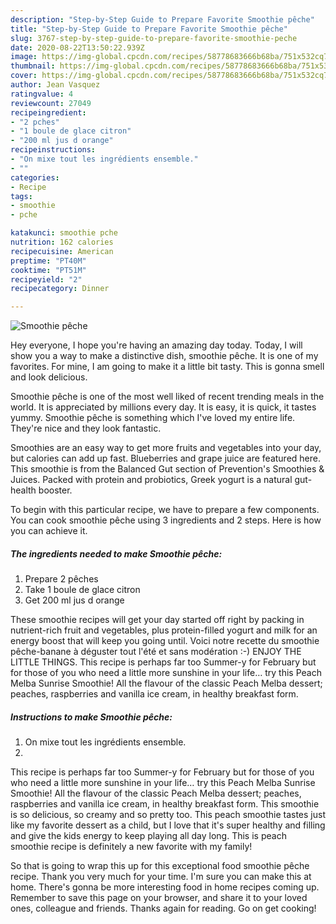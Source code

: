 ```yaml
---
description: "Step-by-Step Guide to Prepare Favorite Smoothie pêche"
title: "Step-by-Step Guide to Prepare Favorite Smoothie pêche"
slug: 3767-step-by-step-guide-to-prepare-favorite-smoothie-peche
date: 2020-08-22T13:50:22.939Z
image: https://img-global.cpcdn.com/recipes/58778683666b68ba/751x532cq70/smoothie-peche-photo-principale-de-la-recette.jpg
thumbnail: https://img-global.cpcdn.com/recipes/58778683666b68ba/751x532cq70/smoothie-peche-photo-principale-de-la-recette.jpg
cover: https://img-global.cpcdn.com/recipes/58778683666b68ba/751x532cq70/smoothie-peche-photo-principale-de-la-recette.jpg
author: Jean Vasquez
ratingvalue: 4
reviewcount: 27049
recipeingredient:
- "2 pches"
- "1 boule de glace citron"
- "200 ml jus d orange"
recipeinstructions:
- "On mixe tout les ingrédients ensemble."
- ""
categories:
- Recipe
tags:
- smoothie
- pche

katakunci: smoothie pche 
nutrition: 162 calories
recipecuisine: American
preptime: "PT40M"
cooktime: "PT51M"
recipeyield: "2"
recipecategory: Dinner

---
```



![Smoothie pêche](https://img-global.cpcdn.com/recipes/58778683666b68ba/751x532cq70/smoothie-peche-photo-principale-de-la-recette.jpg)

Hey everyone, I hope you're having an amazing day today. Today, I will show you a way to make a distinctive dish, smoothie pêche. It is one of my favorites. For mine, I am going to make it a little bit tasty. This is gonna smell and look delicious.

Smoothie pêche is one of the most well liked of recent trending meals in the world. It is appreciated by millions every day. It is easy, it is quick, it tastes yummy. Smoothie pêche is something which I've loved my entire life. They're nice and they look fantastic.

Smoothies are an easy way to get more fruits and vegetables into your day, but calories can add up fast. Blueberries and grape juice are featured here. This smoothie is from the Balanced Gut section of Prevention&#39;s Smoothies &amp; Juices. Packed with protein and probiotics, Greek yogurt is a natural gut-health booster.


To begin with this particular recipe, we have to prepare a few components. You can cook smoothie pêche using 3 ingredients and 2 steps. Here is how you can achieve it.

<!--inarticleads1-->

##### The ingredients needed to make Smoothie pêche:

1. Prepare 2 pêches
1. Take 1 boule de glace citron
1. Get 200 ml jus d orange


These smoothie recipes will get your day started off right by packing in nutrient-rich fruit and vegetables, plus protein-filled yogurt and milk for an energy boost that will keep you going until. Voici notre recette du smoothie pêche-banane à déguster tout l&#39;été et sans modération :-) ENJOY THE LITTLE THINGS. This recipe is perhaps far too Summer-y for February but for those of you who need a little more sunshine in your life… try this Peach Melba Sunrise Smoothie! All the flavour of the classic Peach Melba dessert; peaches, raspberries and vanilla ice cream, in healthy breakfast form. 

<!--inarticleads2-->

##### Instructions to make Smoothie pêche:

1. On mixe tout les ingrédients ensemble.
1. 


This recipe is perhaps far too Summer-y for February but for those of you who need a little more sunshine in your life… try this Peach Melba Sunrise Smoothie! All the flavour of the classic Peach Melba dessert; peaches, raspberries and vanilla ice cream, in healthy breakfast form. This smoothie is so delicious, so creamy and so pretty too. This peach smoothie tastes just like my favorite dessert as a child, but I love that it&#39;s super healthy and filling and give the kids energy to keep playing all day long. This is peach smoothie recipe is definitely a new favorite with my family! 

So that is going to wrap this up for this exceptional food smoothie pêche recipe. Thank you very much for your time. I'm sure you can make this at home. There's gonna be more interesting food in home recipes coming up. Remember to save this page on your browser, and share it to your loved ones, colleague and friends. Thanks again for reading. Go on get cooking!
